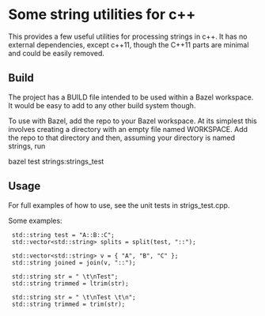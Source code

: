 # Some string utilities for c++

This provides a few useful utilities for processing strings in c++. It has no external dependencies, except c++11, though the C++11 parts are minimal and could be easily removed.

## Build

The project has a BUILD file intended to be used within a Bazel workspace. It would be easy to add to any other build system though.

To use with Bazel, add the repo to your Bazel workspace. At its simplest this involves creating a directory with an empty file named WORKSPACE. Add the repo to that directory and then, assuming your directory is named strings,  run

   bazel test strings:strings_test

## Usage

For full examples of how to use, see the unit tests in strigs_test.cpp.

Some examples:

     std::string test = "A::B::C";
     std::vector<std::string> splits = split(test, "::");

     std::vector<std::string> v = { "A", "B", "C" };
     std::string joined = join(v, "::");

     std::string str = " \t\nTest";
     std::string trimmed = ltrim(str);

     std::string str = " \t\nTest \t\n";
     std::string trimmed = trim(str);
